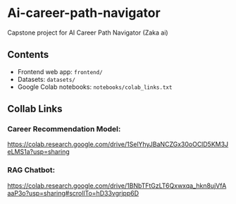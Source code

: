 # Ai-career-path-navigator
Capstone project for AI Career Path Navigator (Zaka ai)

## Contents
- Frontend web app: `frontend/`
- Datasets: `datasets/`
- Google Colab notebooks: `notebooks/colab_links.txt`

## Collab Links
### Career Recommendation Model: 
https://colab.research.google.com/drive/1SelYhyJBaNCZGx30oOClD5KM3JeLMS1a?usp=sharing

### RAG Chatbot:
https://colab.research.google.com/drive/1BNbTFtGzLT6Qxwxqa_hkn8ujVfAaaP3o?usp=sharing#scrollTo=hD33vgrjpp6D
